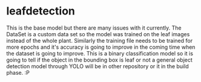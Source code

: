 # leafdetection
This is the base model but there are many issues with it currently.
The DataSet is a custom data set so the model was trained on the leaf images instead of the whole plant.
Similarly the training file needs to be trained for more epochs and it's accuracy is going to improve in the coming time when the dataset is going to improve.
This is a binary classification model so it is going to tell if the object in the bounding box is leaf or not a general object detection model through YOLO will be in other repository or it in the build phase. :P
